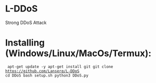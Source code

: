 # L-DDoS
Strong DDoS Attack
# Installing (Windows/Linux/MacOs/Termux):
<code> apt-get update -y
 apt-get install git
 git clone https://github.com/Lanserq/L-DDoS
 cd DDoS
 bash setup.sh
 python3 DDoS.py</code>
